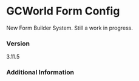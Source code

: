 # GCWorld Form Config

New Form Builder System.  Still a work in progress.




### Version
3.11.5

### Additional Information
